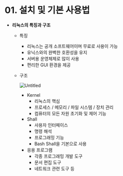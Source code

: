 # 01. 설치 및 기본 사용법

- **리눅스의 특징과 구조**
    - 특징
        - 리눅스는 공개 소프트웨어이며 무료로 사용이 가능
        - 유닉스와의 완벽한 호환성을 유지
        - 서버용 운영체제로 많이 사용
        - 편리한 GUI 환경을 제공
    - 구조
        
        ![Untitled](https://github.com/eeeeeddy/Coding_Test_Practice/assets/71869717/82c436d4-0f70-423f-8a0f-c9998b0dec8f)
        
        - Kernel
            - 리눅스의 핵심
            - 프로세스 / 메모리 / 파일 시스템 / 장치 관리
            - 컴퓨터의 모든 자원 초기화 및 제어 기능
        - Shall
            - 사용자 인터페이스
            - 명령 해석
            - 프로그래밍 기능
            - Bash Shall을 기본으로 사용
        - 응용 프로그램
            - 각종 프로그래밍 개발 도구
            - 문서 편집 도구
            - 네트워크 관련 도구 등